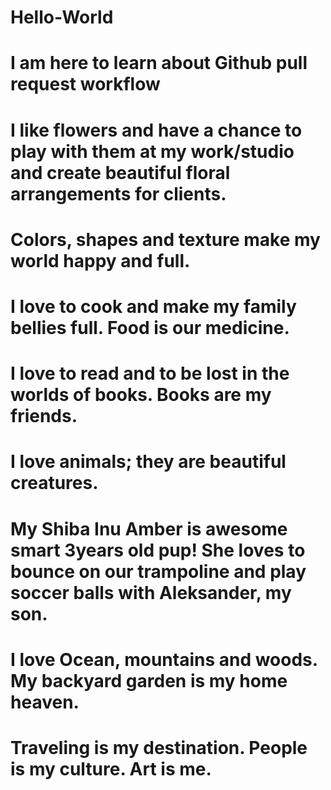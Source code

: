 # Hello-World
# I am here to learn about Github pull request workflow
# I like flowers and have a chance to play with them at my work/studio and create beautiful floral arrangements for clients. 
# Colors, shapes and texture make my world happy and full.
# I love to cook and make my family bellies full. Food is our medicine.
# I love to read and to be lost in the worlds of books. Books are my friends. 
# I love animals; they are beautiful creatures. 
# My Shiba Inu Amber is awesome smart 3years old pup! She loves to bounce on our trampoline and play soccer balls with Aleksander, my son. 
# I love Ocean, mountains and woods. My backyard garden is my home heaven. 
# Traveling is my destination. People is my culture. Art is me. 
